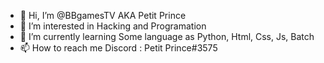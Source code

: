 - 👋 Hi, I’m @BBgamesTV AKA Petit Prince
- 👀 I’m interested in Hacking and Programation
- 🌱 I’m currently learning Some language as Python, Html, Css, Js, Batch
- 📫 How to reach me Discord : Petit Prince#3575

<!---
BBgamesTV/BBgamesTV is a ✨ special ✨ repository because its `README.md` (this file) appears on your GitHub profile.
You can click the Preview link to take a look at your changes.
--->
